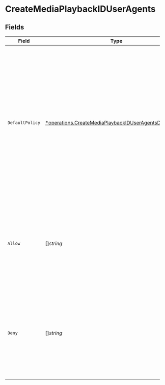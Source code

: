 # CreateMediaPlaybackIDUserAgents


## Fields

| Field                                                                                                                                                                                                                                                                                   | Type                                                                                                                                                                                                                                                                                    | Required                                                                                                                                                                                                                                                                                | Description                                                                                                                                                                                                                                                                             | Example                                                                                                                                                                                                                                                                                 |
| --------------------------------------------------------------------------------------------------------------------------------------------------------------------------------------------------------------------------------------------------------------------------------------- | --------------------------------------------------------------------------------------------------------------------------------------------------------------------------------------------------------------------------------------------------------------------------------------- | --------------------------------------------------------------------------------------------------------------------------------------------------------------------------------------------------------------------------------------------------------------------------------------- | --------------------------------------------------------------------------------------------------------------------------------------------------------------------------------------------------------------------------------------------------------------------------------------- | --------------------------------------------------------------------------------------------------------------------------------------------------------------------------------------------------------------------------------------------------------------------------------------- |
| `DefaultPolicy`                                                                                                                                                                                                                                                                         | [*operations.CreateMediaPlaybackIDUserAgentsDefaultPolicy](../../models/operations/createmediaplaybackiduseragentsdefaultpolicy.md)                                                                                                                                                     | :heavy_minus_sign:                                                                                                                                                                                                                                                                      | Specifies the default access policy for user agents (browsers, bots, etc.). <br/>If set to `allow`, all user agents are allowed access unless otherwise specified in the `deny` list. <br/>If set to `deny`, all user agents are denied access unless otherwise specified in the `allow` list.<br/> |                                                                                                                                                                                                                                                                                         |
| `Allow`                                                                                                                                                                                                                                                                                 | []*string*                                                                                                                                                                                                                                                                              | :heavy_minus_sign:                                                                                                                                                                                                                                                                      | A list of user agents (identified by string names or patterns) that are explicitly allowed access. <br/>This list is only effective when the `defaultPolicy` is set to `deny`.<br/>                                                                                                     | [<br/>"Mozilla/5.0 (Linux; Android 10; K) AppleWebKit/537.36 (KHTML, like Gecko) Chrome/114.0.0.0 Mobile Safari/537.36",<br/>"curl/7.68.0"<br/>]                                                                                                                                        |
| `Deny`                                                                                                                                                                                                                                                                                  | []*string*                                                                                                                                                                                                                                                                              | :heavy_minus_sign:                                                                                                                                                                                                                                                                      | A list of user agents (identified by string names or patterns) that are explicitly denied access. <br/>This list is only effective when the `defaultPolicy` is set to `allow`.<br/>                                                                                                     | [<br/>"Mozilla/5.0 (Linux; Android 10; K) AppleWebKit/537.36 (KHTML, like Gecko) Chrome/114.0.0.0 Safari/537.36",<br/>"PostmanRuntime/7.29.0"<br/>]                                                                                                                                     |